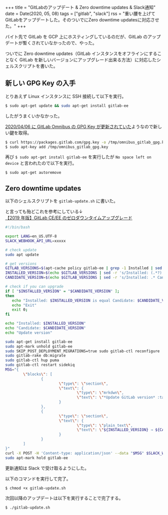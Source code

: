 +++
title = "GitLabのアップデート & Zero downtime updates & Slack通知"
date = Date(2020, 05, 08)
tags = ["gitlab", "slack"]
rss = "重い腰を上げてGitLabをアップデートした。そのついでにZero downtime updatesに対応させた。"
+++

バイト先で GitLab を GCP 上にホスティングしているのだが、GitLab のアップデートが暫くされていなかったので、やった。

ついでに Zero downtime updates（GitLab インスタンスをオフラインにすることなく GitLab を新しいバージョンにアップグレード出来る方法）に対応したシェルスクリプトを書いた。

## 新しい GPG Key の入手

とりあえず Linux インスタンスに SSH 接続して以下を実行。
```bash
$ sudo apt-get update && sudo apt-get install gitlab-ee
```
したがうまくいかなかった。

[2020/04/06 に GitLab Omnibus の GPG Key が更新されていた](https://docs.gitlab.com/omnibus/update/package_signatures.html#fetching-new-keys-after-2020-04-06)ようなので新しい鍵を取得。
```bash
$ curl https://packages.gitlab.com/gpg.key -o /tmp/omnibus_gitlab_gpg.key
$ sudo apt-key add /tmp/omnibus_gitlab_gpg.key
```
再び `$ sudo apt-get install gitlab-ee` を実行したが `No space left on device` と言われたので以下を実行。
```bash
$ sudo apt-get autoremove
```


## Zero downtime updates
以下のシェルスクリプトを `gitlab-update.sh` に書いた。

と言っても殆どこれを参考にしている↓  
[【2019 年版】GitLab CE/EE のゼロダウンタイムアップグレード](https://qiita.com/ynott/items/7e3d730d12a09e7fdd8b)

```bash
#!/bin/bash

export LANG=en_US.UTF-8
SLACK_WEBHOOK_API_URL=xxxxx

# check update
sudo apt update

# get versions
GITLAB_VERSIONS=$(apt-cache policy gitlab-ee | grep -1 Installed | sed -r 's/(^  )//' | grep -v "gitlab-ee:")
INSTALLED_VERSION=$(echo $GITLAB_VERSIONS | sed -r 's/Installed: (.*?) Candidate: .*/\1/g')
CANDIDATE_VERSION=$(echo $GITLAB_VERSIONS | sed -r 's/Installed: .* Candidate: (.*?)/\1/g')

# check if you can upgrade
if [ "$INSTALLED_VERSION" = "$CANDIDATE_VERSION" ];
then
   echo "Installed: $INSTALLED_VERSION is equal Candidate: $CANDIDATE_VERSION"
   echo "Exit"
   exit 0;
fi

echo "Installed: $INSTALLED_VERSION"
echo "Candidate: $CANDIDATE_VERSION"
echo "Update version"

sudo apt-get install gitlab-ee
sudo apt-mark unhold gitlab-ee
sudo SKIP_POST_DEPLOYMENT_MIGRATIONS=true sudo gitlab-ctl reconfigure
sudo gitlab-rake db:migrate
sudo gitlab-ctl hup puma
sudo gitlab-ctl restart sidekiq
MSG="{
        \"blocks\": [
                {
                        \"type\": \"section\",
                        \"text\": {
                                \"type\": \"mrkdwn\",
                                \"text\": \"*Update GitLab version* :tada: \"
                        }
                },
                {
                        \"type\": \"section\",
                        \"text\": {
                                \"type\": \"plain_text\",
                                \"text\": \"${INSTALLED_VERSION} → ${CANDIDATE_VERSION}\"
                        }
                }
        ]
}"
curl -X POST -H 'Content-type: application/json' --data "$MSG" $SLACK_WEBHOOK_API_URL
sudo apt-mark hold gitlab-ee
```
更新通知は Slack で受け取るようにした。

以下のコマンドを実行して完了。
```bash
$ chmod +x gitlab-update.sh
```

次回以降のアップデートは以下を実行することで完了する。
```bash
$ ./gitlab-update.sh
```
